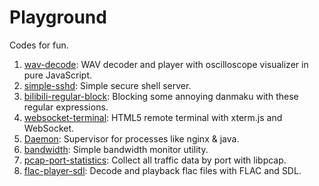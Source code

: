 Playground
==========

Codes for fun.

1. [wav-decode](wav-decode): WAV decoder and player with oscilloscope visualizer in pure JavaScript.
1. [simple-sshd](simple-sshd): Simple secure shell server.
1. [bilibili-regular-block](bilibili-regular-block): Blocking some annoying danmaku with these regular expressions.
1. [websocket-terminal](websocket-terminal): HTML5 remote terminal with xterm.js and WebSocket.
1. [Daemon](Daemon): Supervisor for processes like nginx & java.
1. [bandwidth](bandwidth): Simple bandwidth monitor utility.
1. [pcap-port-statistics](pcap-port-statistics): Collect all traffic data by port with libpcap.
1. [flac-player-sdl](flac-player-sdl): Decode and playback flac files with FLAC and SDL. 